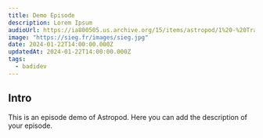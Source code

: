 ```yaml
---
title: Demo Episode
description: Lorem Ipsum
audioUrl: https://ia800505.us.archive.org/15/items/astropod/1%20-%20Trailer%20with%20BG%20%28enhanced%29.ogg
image: "https://sieg.fr/images/sieg.jpg"
date: 2024-01-22T14:00:00.000Z
updatedAt: 2024-01-22T14:00:00.000Z
tags:
  - badidev
---
```


## Intro

This is an episode demo of Astropod. Here you can add the description of your episode.
